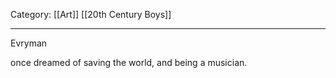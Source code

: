 Category: [[Art]] [[20th Century Boys]]
___
Evryman

once dreamed of saving the world, and being a musician. 
